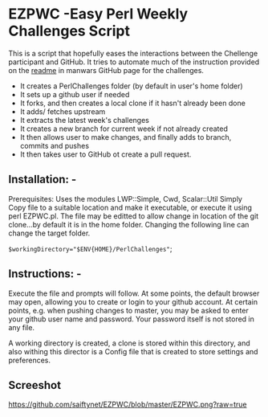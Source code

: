 # EZPWC -Easy Perl Weekly Challenges Script

This is a script that hopefully eases the interactions between the Chellenge participant and GitHub.  It tries to automate much of the instruction provided on the [readme](https://github.com/manwar/perlweeklychallenge-club) in manwars GitHub page for the challenges.

* It creates a PerlChallenges folder (by default in user's home folder)
* It sets up a github user if needed
* It forks, and then creates a local clone if it hasn't already been done
* It adds/ fetches upstream
* It extracts the latest week's challenges
* It creates a new branch for current week if not already created
* It then allows user to make changes, and finally adds to branch, commits and pushes
* It then takes user to GitHub ot create a pull request. 

## Installation: -
Prerequisites: Uses the modules LWP::Simple, Cwd, Scalar::Util
Simply Copy file to a suitable location and make it executable, or execute it using perl EZPWC.pl.
The file may be editted to allow change in location of the git clone...by default it is in the home folder.  Changing the following line can change the target folder.

`$workingDirectory="$ENV{HOME}/PerlChallenges"`;

## Instructions: -
Execute the file and prompts will follow. At some points, the default browser may open, allowing you to create or login to your github account. At certain points, e.g. when pushing changes to master, you may be asked to enter your github user name and password.  Your password itself is not stored in any file.

A working directory is created, a clone is stored within this directory, and also withing this director is a Config file that is created to store settings and preferences.

## Screeshot

https://github.com/saiftynet/EZPWC/blob/master/EZPWC.png?raw=true
